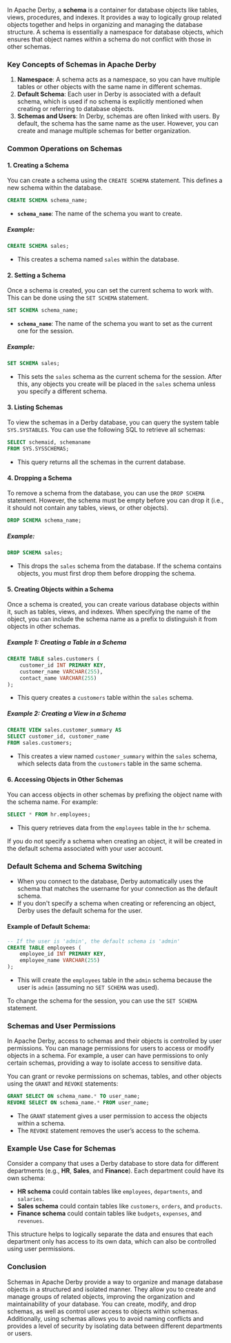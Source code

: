 In Apache Derby, a **schema** is a container for database objects like tables, views, procedures, and indexes. It provides a way to logically group related objects together and helps in organizing and managing the database structure. A schema is essentially a namespace for database objects, which ensures that object names within a schema do not conflict with those in other schemas.

### Key Concepts of Schemas in Apache Derby

1. **Namespace**: A schema acts as a namespace, so you can have multiple tables or other objects with the same name in different schemas.
2. **Default Schema**: Each user in Derby is associated with a default schema, which is used if no schema is explicitly mentioned when creating or referring to database objects.
3. **Schemas and Users**: In Derby, schemas are often linked with users. By default, the schema has the same name as the user. However, you can create and manage multiple schemas for better organization.

### Common Operations on Schemas

#### 1. **Creating a Schema**

You can create a schema using the `CREATE SCHEMA` statement. This defines a new schema within the database.

```sql
CREATE SCHEMA schema_name;
```

- **`schema_name`**: The name of the schema you want to create.

##### Example:
```sql
CREATE SCHEMA sales;
```
- This creates a schema named `sales` within the database.

#### 2. **Setting a Schema**

Once a schema is created, you can set the current schema to work with. This can be done using the `SET SCHEMA` statement.

```sql
SET SCHEMA schema_name;
```

- **`schema_name`**: The name of the schema you want to set as the current one for the session.

##### Example:
```sql
SET SCHEMA sales;
```
- This sets the `sales` schema as the current schema for the session. After this, any objects you create will be placed in the `sales` schema unless you specify a different schema.

#### 3. **Listing Schemas**

To view the schemas in a Derby database, you can query the system table `SYS.SYSTABLES`. You can use the following SQL to retrieve all schemas:

```sql
SELECT schemaid, schemaname
FROM SYS.SYSSCHEMAS;
```

- This query returns all the schemas in the current database.

#### 4. **Dropping a Schema**

To remove a schema from the database, you can use the `DROP SCHEMA` statement. However, the schema must be empty before you can drop it (i.e., it should not contain any tables, views, or other objects).

```sql
DROP SCHEMA schema_name;
```

##### Example:
```sql
DROP SCHEMA sales;
```
- This drops the `sales` schema from the database. If the schema contains objects, you must first drop them before dropping the schema.

#### 5. **Creating Objects within a Schema**

Once a schema is created, you can create various database objects within it, such as tables, views, and indexes. When specifying the name of the object, you can include the schema name as a prefix to distinguish it from objects in other schemas.

##### Example 1: Creating a Table in a Schema
```sql
CREATE TABLE sales.customers (
    customer_id INT PRIMARY KEY,
    customer_name VARCHAR(255),
    contact_name VARCHAR(255)
);
```
- This query creates a `customers` table within the `sales` schema.

##### Example 2: Creating a View in a Schema
```sql
CREATE VIEW sales.customer_summary AS
SELECT customer_id, customer_name
FROM sales.customers;
```
- This creates a view named `customer_summary` within the `sales` schema, which selects data from the `customers` table in the same schema.

#### 6. **Accessing Objects in Other Schemas**

You can access objects in other schemas by prefixing the object name with the schema name. For example:

```sql
SELECT * FROM hr.employees;
```
- This query retrieves data from the `employees` table in the `hr` schema.

If you do not specify a schema when creating an object, it will be created in the default schema associated with your user account.

### Default Schema and Schema Switching

- When you connect to the database, Derby automatically uses the schema that matches the username for your connection as the default schema.
- If you don't specify a schema when creating or referencing an object, Derby uses the default schema for the user.

#### Example of Default Schema:
```sql
-- If the user is 'admin', the default schema is 'admin'
CREATE TABLE employees (
    employee_id INT PRIMARY KEY,
    employee_name VARCHAR(255)
);
```
- This will create the `employees` table in the `admin` schema because the user is `admin` (assuming no `SET SCHEMA` was used).

To change the schema for the session, you can use the `SET SCHEMA` statement.

### Schemas and User Permissions

In Apache Derby, access to schemas and their objects is controlled by user permissions. You can manage permissions for users to access or modify objects in a schema. For example, a user can have permissions to only certain schemas, providing a way to isolate access to sensitive data.

You can grant or revoke permissions on schemas, tables, and other objects using the `GRANT` and `REVOKE` statements:

```sql
GRANT SELECT ON schema_name.* TO user_name;
REVOKE SELECT ON schema_name.* FROM user_name;
```

- The `GRANT` statement gives a user permission to access the objects within a schema.
- The `REVOKE` statement removes the user’s access to the schema.

### Example Use Case for Schemas

Consider a company that uses a Derby database to store data for different departments (e.g., **HR**, **Sales**, and **Finance**). Each department could have its own schema:

- **HR schema** could contain tables like `employees`, `departments`, and `salaries`.
- **Sales schema** could contain tables like `customers`, `orders`, and `products`.
- **Finance schema** could contain tables like `budgets`, `expenses`, and `revenues`.

This structure helps to logically separate the data and ensures that each department only has access to its own data, which can also be controlled using user permissions.

### Conclusion

Schemas in Apache Derby provide a way to organize and manage database objects in a structured and isolated manner. They allow you to create and manage groups of related objects, improving the organization and maintainability of your database. You can create, modify, and drop schemas, as well as control user access to objects within schemas. Additionally, using schemas allows you to avoid naming conflicts and provides a level of security by isolating data between different departments or users.
